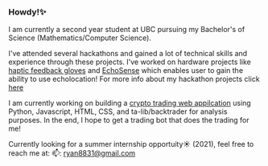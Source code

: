 ### Howdy!✨
<!--
**rpeng35/rpeng35** is a ✨ _special_ ✨ repository because its `README.md` (this file) appears on your GitHub profile.

Here are some ideas to get you started:

- 🔭 I’m currently working on ...
- 🌱 I’m currently learning ...
- 👯 I’m looking to collaborate on ...
- 🤔 I’m looking for help with ...
- 💬 Ask me about ...
- 📫 How to reach me: ...
- 😄 Pronouns: ...
- ⚡ Fun fact: ...
-->


I am currently a second year student at UBC pursuing my Bachelor's of Science (Mathematics/Computer Science).

I've attended several hackathons and gained a lot of technical skills and experience through these projects. I've worked on hardware projects like [haptic feedback gloves](https://github.com/jdesai840/SensiGlove) and [EchoSense](https://devpost.com/software/echosense) which enables user to gain the ability to use echolocation! 
For more info about my hackathon projects click [here](https://devpost.com/rpeng35)

I am currently working on building a [crypto trading web appilcation](https://github.com/rpeng35/CryptoVisual) using Python, Javascript, HTML, CSS, and ta-lib/backtrader for analysis purposes. In the end, I hope to get a trading bot that does the trading for me! 

Currently looking for a summer internship opportuity☀️ (2021), feel free to reach me at:
📫: ryan8831@gmail.com
